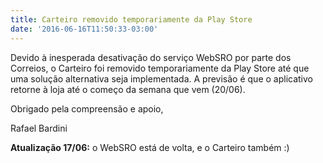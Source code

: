 ```yaml
---
title: Carteiro removido temporariamente da Play Store
date: '2016-06-16T11:50:33-03:00'
---
```


Devido à inesperada desativação do serviço WebSRO por parte dos Correios, o Carteiro foi removido temporariamente da Play Store até que uma solução alternativa seja implementada. A previsão é que o aplicativo retorne à loja até o começo da semana que vem (20/06).

Obrigado pela compreensão e apoio,

Rafael Bardini

**Atualização 17/06:** o WebSRO está de volta, e o Carteiro também :)
